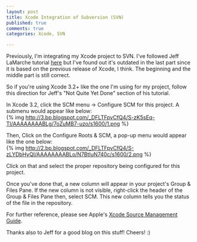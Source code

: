```yaml
---
layout: post
title: Xcode Integration of Subversion (SVN)
published: true
comments: true
categories: Xcode, SVN

---
```

  
Previously, I'm integrating my Xcode project to SVN. I've followed Jeff LaMarche tutorial [here](http://bit.ly/BGPZz) but I've found out it's outdated in the last part since it is based on the previous release of Xcode, I think. The beginning and the middle part is still correct.   
  
So if you're using Xcode 3.2+ like the one I'm using for my project, follow this direction for Jeff's "Not Quite Yet Done" section of his tutorial.   
  
In Xcode 3.2, click the SCM menu →  Configure SCM for this project. A submenu would appear like below:  
{% img http://3.bp.blogspot.com/_DFLTFpvCfQ4/S-zK5sEq-TI/AAAAAAAABLg/7oZuMB7-uzo/s1600/1.png %}  
  
Then, Click on the Configure Roots &amp; SCM, a pop-up menu would appear like the one below:  
{% img http://2.bp.blogspot.com/_DFLTFpvCfQ4/S-zLYDbHyQI/AAAAAAAABLo/N7BtIuN740c/s1600/2.png %}    

Click on that and select the proper repository being configured for this project.   
  
Once you've done that, a new column will appear in your project's Group &amp; Files Pane. If the new column is not visible, right-click the header of the Group &amp; Files Pane then, select SCM.  This new column tells you the status of the file in the repository.    
  
For further reference, please see Apple's [Xcode Source Management Guide](http://bit.ly/98ezRt).  
  
Thanks also to Jeff for a good blog on this stuff! Cheers! :)
